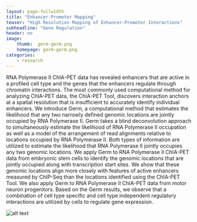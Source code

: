 ```yaml
---
layout: page-fullwidth
title: "Enhancer-Promoter Mapping"
teaser: "High Resolution Mapping of Enhancer-Promoter Interactions"
subheadline: "Gene Regulation"
header: no
image:
    thumb:  germ-germ.png
    homepage: germ-germ.png
categories:
    - research
---
```


RNA Polymerase II ChIA-PET data has revealed enhancers that are active in a profiled cell
type and the genes that the enhancers regulate through chromatin interactions. The most
commonly used computational method for analyzing ChIA-PET data, the ChIA-PET Tool,
discovers interaction anchors at a spatial resolution that is insufficient to accurately identify
individual enhancers. We introduce Germ, a computational method that estimates the likelihood
that any two narrowly defined genomic locations are jointly occupied by RNA Polymerase
II. Germ takes a blind deconvolution approach to simultaneously estimate the likelihood
of RNA Polymerase II occupation as well as a model of the arrangement of read alignments
relative to locations occupied by RNA Polymerase II. Both types of information are utilized
to estimate the likelihood that RNA Polymerase II jointly occupies any two genomic locations.
We apply Germ to RNA Polymerase II ChIA-PET data from embryonic stem cells to
identify the genomic locations that are jointly occupied along with transcription start sites.
We show that these genomic locations align more closely with features of active enhancers
measured by ChIP-Seq than the locations identified using the ChIA-PET Tool. We also
apply Germ to RNA Polymerase II ChIA-PET data from motor neuron progenitors. Based on
the Germ results, we observe that a combination of cell type specific and cell type independent
regulatory interactions are utilized by cells to regulate gene expression.

![alt text]({{site:url}}/images/germ-germ.png)	

